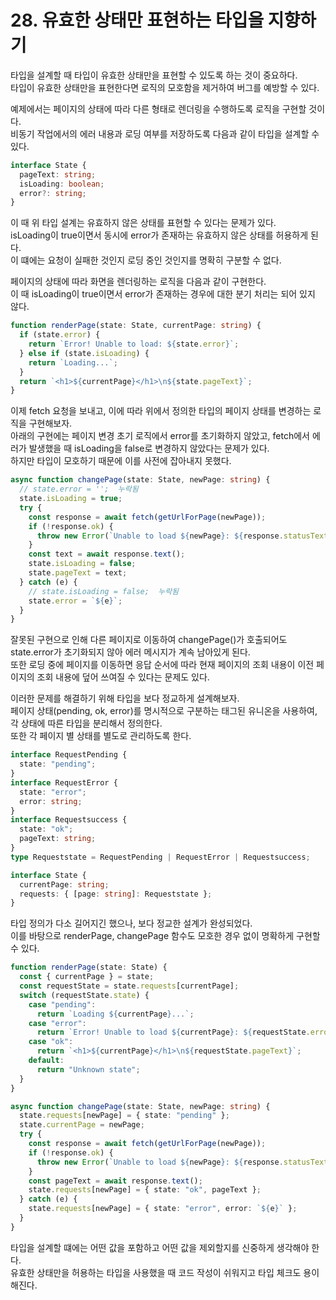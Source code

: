 # 28. 유효한 상태만 표현하는 타입을 지향하기

타입을 설계할 때 타입이 유효한 상태만을 표현할 수 있도록 하는 것이 중요하다.  
타입이 유효한 상태만을 표현한다면 로직의 모호함을 제거하여 버그를 예방할 수 있다.

예제에서는 페이지의 상태에 따라 다른 형태로 렌더링을 수행하도록 로직을 구현할 것이다.  
비동기 작업에서의 에러 내용과 로딩 여부를 저장하도록 다음과 같이 타입을 설계할 수 있다.

```typescript
interface State {
  pageText: string;
  isLoading: boolean;
  error?: string;
}
```

이 때 위 타입 설계는 유효하지 않은 상태를 표현할 수 있다는 문제가 있다.  
isLoading이 true이면서 동시에 error가 존재하는 유효하지 않은 상태를 허용하게 된다.  
이 떄에는 요청이 실패한 것인지 로딩 중인 것인지를 명확히 구분할 수 없다.

페이지의 상태에 따라 화면을 렌더링하는 로직을 다음과 같이 구현한다.  
이 때 isLoading이 true이면서 error가 존재하는 경우에 대한 분기 처리는 되어 있지 않다.

```typescript
function renderPage(state: State, currentPage: string) {
  if (state.error) {
    return `Error! Unable to load: ${state.error}`;
  } else if (state.isLoading) {
    return `Loading...`;
  }
  return `<h1>${currentPage}</h1>\n${state.pageText}`;
}
```

이제 fetch 요청을 보내고, 이에 따라 위에서 정의한 타입의 페이지 상태를 변경하는 로직을 구현해보자.  
아래의 구현에는 페이지 변경 초기 로직에서 error를 초기화하지 않았고, fetch에서 에러가 발생했을 때 isLoading을 false로 변경하지 않았다는 문제가 있다.  
하지만 타입이 모호하기 때문에 이를 사전에 잡아내지 못했다.

```typescript
async function changePage(state: State, newPage: string) {
  // state.error = '';  누락됨
  state.isLoading = true;
  try {
    const response = await fetch(getUrlForPage(newPage));
    if (!response.ok) {
      throw new Error(`Unable to load ${newPage}: ${response.statusText}`);
    }
    const text = await response.text();
    state.isLoading = false;
    state.pageText = text;
  } catch (e) {
    // state.isLoading = false;  누락됨
    state.error = `${e}`;
  }
}
```

잘못된 구현으로 인해 다른 페이지로 이동하여 changePage()가 호출되어도 state.error가 초기화되지 않아 에러 메시지가 계속 남아있게 된다.  
또한 로딩 중에 페이지를 이동하면 응답 순서에 따라 현재 페이지의 조회 내용이 이전 페이지의 조회 내용에 덮어 쓰여질 수 있다는 문제도 있다.

이러한 문제를 해결하기 위해 타입을 보다 정교하게 설계해보자.  
페이지 상태(pending, ok, error)를 명시적으로 구분하는 태그된 유니온을 사용하여, 각 상태에 따른 타입을 분리해서 정의한다.  
또한 각 페이지 별 상태를 별도로 관리하도록 한다.

```typescript
interface RequestPending {
  state: "pending";
}
interface RequestError {
  state: "error";
  error: string;
}
interface Requestsuccess {
  state: "ok";
  pageText: string;
}
type Requeststate = RequestPending | RequestError | Requestsuccess;

interface State {
  currentPage: string;
  requests: { [page: string]: Requeststate };
}
```

타입 정의가 다소 길어지긴 했으나, 보다 정교한 설계가 완성되었다.  
이를 바탕으로 renderPage, changePage 함수도 모호한 경우 없이 명확하게 구현할 수 있다.

```typescript
function renderPage(state: State) {
  const { currentPage } = state;
  const requestState = state.requests[currentPage];
  switch (requestState.state) {
    case "pending":
      return `Loading ${currentPage}...`;
    case "error":
      return `Error! Unable to load ${currentPage}: ${requestState.error}`;
    case "ok":
      return `<h1>${currentPage}</h1>\n${requestState.pageText}`;
    default:
      return "Unknown state";
  }
}

async function changePage(state: State, newPage: string) {
  state.requests[newPage] = { state: "pending" };
  state.currentPage = newPage;
  try {
    const response = await fetch(getUrlForPage(newPage));
    if (!response.ok) {
      throw new Error(`Unable to load ${newPage}: ${response.statusText}`);
    }
    const pageText = await response.text();
    state.requests[newPage] = { state: "ok", pageText };
  } catch (e) {
    state.requests[newPage] = { state: "error", error: `${e}` };
  }
}
```

타입을 설계할 떄에는 어떤 값을 포함하고 어떤 값을 제외할지를 신중하게 생각해야 한다.  
유효한 상태만을 허용하는 타입을 사용했을 때 코드 작성이 쉬워지고 타입 체크도 용이해진다.
